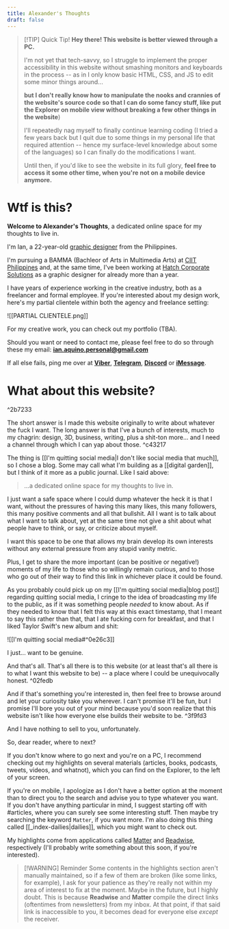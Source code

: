 ```yaml
---
title: Alexander's Thoughts
draft: false
---
```



> [!TIP] Quick Tip!
> **Hey there! This website is better viewed through a PC.** 
> 
> I'm not yet that tech-savvy, so I struggle to implement the proper accessibility in this website without smashing monitors and keyboards in the process -- as in I only know basic HTML, CSS, and JS to edit some minor things around... 
> 
> **but I don't really know how to manipulate the nooks and crannies of the website's source code so that I can do some fancy stuff, like put the Explorer on mobile view without breaking a few other things in the website**)
> 
> I'll repeatedly nag myself to finally continue learning coding (I tried a few years back but I quit due to some things in my personal life that required attention -- hence my surface-level knowledge about some of the languages) so I can finally do the modifications I want. 
> 
> Until then, if you'd like to see the website in its full glory, **feel free to access it some other time, when you're not on a mobile device anymore.**


# Wtf is this?

**Welcome to Alexander's Thoughts**, a dedicated online space for my thoughts to live in.

I'm Ian, a 22-year-old [graphic designer](https://www.linkedin.com/in/theianaquino1/) from the Philippines. 

I'm pursuing a BAMMA (Bachleor of Arts in Multimedia Arts) at [CIIT Philippines](https://www.ciit.edu.ph/) and, at the same time, I've been working at [Hatch Corporate Solutions](https://www.instagram.com/hatch.solutions/?hl=en) as a graphic designer for already more than a year. 

I have years of experience working in the creative industry, both as a freelancer and formal employee. If you're interested about my design work, here's my partial clientele within both the agency and freelance setting:

![[PARTIAL CLIENTELE.png]]

For my creative work, you can check out my portfolio (TBA).

Should you want or need to contact me, please feel free to do so through these my email: **ian.aquino.personal@gmail.com**


If all else fails, ping me over at [**Viber**](viber://chat?number=%2B639756833648), [**Telegram**](https://telegram.me/soro_ffs), [**Discord**](https://discord.com/channels/@me) or [**iMessage**](tel://09756833648).
# What about this website?

^2b7233

The short answer is I made this website originally to write about whatever the fuck I want. The long answer is that I've a bunch of interests, much to my chagrin: design, 3D, business, writing, plus a shit-ton more... and I need a channel through which I can yap about those. ^c43217

The thing is [[I'm quitting social media|I don't like social media that much]], so I chose a blog. Some may call what I'm building as a [[digital garden]], but I think of it more as a public journal. Like I said above:

>...a dedicated online space for my thoughts to live in.

I just want a safe space where I could dump whatever the heck it is that I want, without the pressures of having this many likes, this many followers, this many positive comments and all that bullshit. All I want is to talk about what I want to talk about, yet at the same time not give a shit about what people have to think, or say, or criticize about myself.

I want this space to be one that allows my brain develop its own interests without any external pressure from any stupid vanity metric.

Plus, I get to share the more important (can be positive or negative!) moments of my life to those who so willingly remain curious, and to those who go out of their way to find this link in whichever place it could be found.

As you probably could pick up on my [[I'm quitting social media|blog post]] regarding quitting social media, I cringe to the idea of broadcasting my life to the public, as if it was something people *needed* to know about. As if they needed to know that I felt this way at this exact timestamp, that I meant to say this rather than that, that I ate fucking corn for breakfast, and that I liked Taylor Swift's new album and shit:

![[I'm quitting social media#^0e26c3]]

I just... want to be genuine.

And that's all. That's all there is to this website (or at least that's all there is to what I want this website to be) -- a place where I could be unequivocally honest. ^02fedb

And if that's something you're interested in, then feel free to browse around and let your curiosity take you wherever. I can't promise it'll be fun, but I promise I'll bore you out of your mind because you'd soon realize that this website isn't like how everyone else builds their website to be. ^3f9fd3

And I have nothing to sell to you, unfortunately.

So, dear reader, where to next?

If you don't know where to go next and you're on a PC, I recommend checking out my highlights on several materials (articles, books, podcasts, tweets, videos, and whatnot), which you can find on the Explorer, to the left of your screen.

If you're on mobile, I apologize as I don't have a better option at the moment than to direct you to the search and advise you to type whatever you want. If you don't have anything particular in mind, I suggest starting off with #articles, where you can surely see some interesting stuff. Then maybe try searching the keyword `Matter`, if you want more. I'm also doing this thing called [[_index-dailies|dailies]], which you might want to check out.

My highlights come from applications called [Matter](https://web.getmatter.com/referral/4gs6wuqe) and [Readwise](https://readwise.io/i/ian161), respectively (I'll probably write something about this soon, if you're interested).


> [!WARNING] Reminder
> Some contents in the highlights section aren't manually maintained, so if a few of them are broken (like some links, for example), I ask for your patience as they're really not within my area of interest to fix at the moment. Maybe in the future, but I highly doubt. This is because **Readwise** and **Matter** compile the direct links (oftentimes from newsletters) from my inbox. At that point, if that said link is inaccessible to you, it becomes dead for everyone else *except* the receiver.
